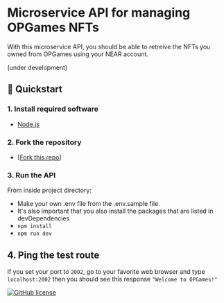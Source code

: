# Microservice API for managing OPGames NFTs 

With this microservice API, you should be able to retreive the NFTs you owned from OPGames using your NEAR account.

(under development)

## 🚀 Quickstart

### 1. Install required software

 * [Node.js](https://nodejs.org/en/download/)

### 2. Fork the repository

* [[Fork this repo](https://github.com/alto-io/op-games-nft-manager-api/fork)]

### 3. Run the API
From inside project directory:
* Make your own .env file from the .env.sample file.
* It's also important that you also install the packages that are listed in devDependencies
* `npm install`
* `npm run dev`

## 4. Ping the test route

If you set your port to `2002`, go to your favorite web browser and type `localhost:2002` then you should see this response `"Welcome to OPGames!"`

[![GitHub license](https://img.shields.io/badge/license-MIT-blue.svg?style=for-the-badge)](https://github.com/alto-io/op-games-nft-manager-api/blob/main/LICENSE)
